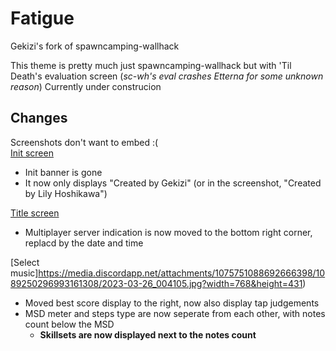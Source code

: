 # Fatigue
Gekizi's fork of spawncamping-wallhack

This theme is pretty much just spawncamping-wallhack but with 'Til Death's evaluation screen (*sc-wh's eval crashes Etterna for some unknown reason*)
Currently under construcion

## Changes
Screenshots don't want to embed :( <br>
[Init screen](https://media.discordapp.net/attachments/1075751088692666398/1089250298901582015/2023-03-26_010734.jpg?width=768&height=431)
* Init banner is gone
* It now only displays "Created by Gekizi" (or in the screenshot, "Created by Lily Hoshikawa")

[Title screen](https://media.discordapp.net/attachments/1075751088692666398/1089250298628939897/2023-03-26_005115.jpg?width=768&height=431)
* Multiplayer server indication is now moved to the bottom right corner, replacd by the date and time

[Select music]https://media.discordapp.net/attachments/1075751088692666398/1089250296993161308/2023-03-26_004105.jpg?width=768&height=431)
* Moved best score display to the right, now also display tap judgements
* MSD meter and steps type are now seperate from each other, with notes count below the MSD
  * **Skillsets are now displayed next to the notes count**
